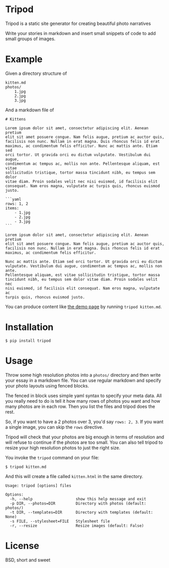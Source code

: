 # Tripod

Tripod is a static site generator for creating beautiful photo narratives

Write your stories in markdown and insert small snippets of code to add small
groups of images.

# Example

Given a directory structure of

```
kitten.md
photos/
    1.jpg
    2.jpg
    3.jpg
```

And a markdown file of

    # Kittens

    Lorem ipsum dolor sit amet, consectetur adipiscing elit. Aenean pretium
    elit sit amet posuere congue. Nam felis augue, pretium ac auctor quis,
    facilisis non nunc. Nullam in erat magna. Duis rhoncus felis id erat
    maximus, ac condimentum felis efficitur. Nunc ac mattis ante. Etiam sed
    orci tortor. Ut gravida orci eu dictum vulputate. Vestibulum dui augue,
    condimentum ac tempus ac, mollis non ante. Pellentesque aliquam, est vitae
    sollicitudin tristique, tortor massa tincidunt nibh, eu tempus sem dolor
    vitae diam. Proin sodales velit nec nisi euismod, id facilisis elit
    consequat. Nam eros magna, vulputate ac turpis quis, rhoncus euismod justo.

    ```yaml
    rows: 1, 2
    items:
        - 1.jpg
        - 2.jpg
        - 3.jpg
    ```

    Lorem ipsum dolor sit amet, consectetur adipiscing elit. Aenean pretium
    elit sit amet posuere congue. Nam felis augue, pretium ac auctor quis,
    facilisis non nunc. Nullam in erat magna. Duis rhoncus felis id erat
    maximus, ac condimentum felis efficitur.

    Nunc ac mattis ante. Etiam sed orci tortor. Ut gravida orci eu dictum
    vulputate. Vestibulum dui augue, condimentum ac tempus ac, mollis non ante.
    Pellentesque aliquam, est vitae sollicitudin tristique, tortor massa
    tincidunt nibh, eu tempus sem dolor vitae diam. Proin sodales velit nec
    nisi euismod, id facilisis elit consequat. Nam eros magna, vulputate ac
    turpis quis, rhoncus euismod justo.

You can produce content like [the demo page][1] by running `tripod kitten.md`.

[1]: http://honza.ca/tripod/kitten.html

# Installation

`$ pip install tripod`

# Usage

Throw some high resolution photos into a `photos/` directory and then write
your essay in a markdown file.  You can use regular markdown and specify your
photo layouts using fenced blocks.

The fenced in block uses simple yaml syntax to specify your meta data.  All you
really need to do is tell it how many rows of photos you want and how many
photos are in each row.  Then you list the files and tripod does the rest.

So, if you want to have a 2 photos over 3, you'd say `rows: 2, 3`.  If you want
a single image, you can skip the `rows` directive.

Tripod will check that your photos are big enough in terms of resolution and
will refuse to continue if the photos are too small.  You can also tell tripod
to resize your high resolution photos to just the right size.

You invoke the `tripod` command on your file:

```
$ tripod kitten.md
```

And this will create a file called `kitten.html` in the same directory.

```
Usage: tripod [options] files

Options:
  -h, --help                   show this help message and exit
  -p DIR, --photos=DIR         Directory with photos (default: photos/)
  -t DIR, --templates=DIR      Directory with templates (default: None)
  -s FILE, --stylesheet=FILE   Stylesheet file
  -r, --resize                 Resize images (default: False)
```

# License

BSD, short and sweet
